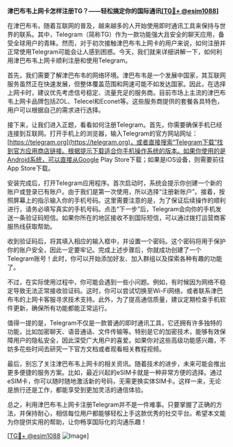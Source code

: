 **津巴布韦上网卡怎样注册TG？——轻松搞定你的国际通讯[[TG💪+ @esim1088](https://t.me/s/esim1088)]**

在津巴布韦，随着互联网的普及，越来越多的人开始使用即时通讯工具来保持与世界的联系。其中，Telegram（简称TG）作为一款功能强大且安全的聊天应用，备受全球用户的青睐。然而，对于初次接触津巴布韦上网卡的用户来说，如何注册并正常使用Telegram可能会让人感到困惑。今天，我们就来详细讲解一下，如何利用津巴布韦上网卡顺利注册和使用Telegram。

首先，我们需要了解津巴布韦的网络环境。津巴布韦是一个发展中国家，其互联网服务虽然正在快速发展，但整体覆盖范围和网速可能不如发达国家。因此，在选择上网卡时，建议优先考虑信号稳定、流量充足的服务商。目前市场上主流的津巴布韦上网卡品牌包括ZOL、Telecel和Econet等。这些服务商提供的套餐各具特色，用户可以根据自己的需求进行选择。

接下来，让我们进入正题，看看如何注册Telegram。首先，你需要确保手机已经连接到互联网。打开手机上的浏览器，输入Telegram的官方网站网址：[https://telegram.org](https://telegram.org)，或者直接搜索“Telegram下载”找到官方应用商店链接。根据提示下载适合你手机操作系统的版本。如果你使用的是Android系统，可以直接从Google Play Store下载；如果是iOS设备，则需要前往App Store下载。

安装完成后，打开Telegram应用程序。首次启动时，系统会提示你创建一个新的账户或登录已有账户。由于我们是第一次使用，所以选择“注册新账户”。接着，按照屏幕上的指示输入你的手机号码。这里需要注意的是，为了保证后续操作的顺利进行，请务必填写真实的手机号码。点击“下一步”后，Telegram会向你的手机发送一条验证码短信。如果你所在的地区接收不到国际短信，可以通过拨打运营商客服热线获取帮助。

收到验证码后，将其填入相应的输入框中，并设置一个密码。这个密码将用于保护你的账户安全，因此一定要牢记。完成上述步骤后，你就成功创建了一个Telegram账号！此时，你可以开始添加好友、加入群组以及探索各种有趣的功能了。

不过，在实际使用过程中，你可能会遇到一些小问题。例如，有时候因为网络不稳定导致无法正常接收验证码。这时，你可以尝试切换至Wi-Fi网络，或者联系津巴布韦的上网卡客服寻求技术支持。此外，为了提高通信质量，建议定期检查手机软件更新，确保所有功能都能正常运行。

值得一提的是，Telegram不仅是一款普通的即时通讯工具，它还拥有许多独特的功能，比如加密聊天、语音通话、文件传输等。特别是它的加密技术，能够有效保障用户的隐私安全，因此深受广大用户的喜爱。如果你对这些高级功能感兴趣，不妨多花些时间去研究一下官方文档或者观看相关教程视频。

最后，别忘了关注津巴布韦上网卡的相关资讯。随着技术的进步，未来可能会推出更多便捷的服务方案。比如，最近兴起的eSIM卡就是一种非常方便的选择。通过eSIM卡，你可以随时随地激活新的号码，无需更换实体SIM卡。这样一来，无论是旅行还是工作，都能享受到更加灵活的通信体验。

总之，利用津巴布韦上网卡注册Telegram并不是一件难事。只要掌握了正确的方法，并保持耐心，相信每位用户都能够轻松上手这款优秀的社交平台。希望本文能为你提供实用的帮助，让你畅享国际化的沟通乐趣！

[[TG💪+ @esim1088](https://t.me/s/esim1088) ![Image](https://i.postimg.cc/4NQfJmqS/Snipaste-2025-05-13-00-14-12.png)]